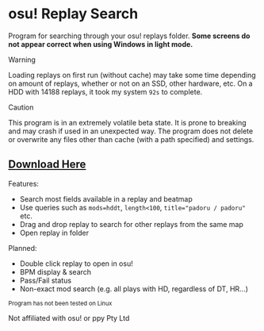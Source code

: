 # osu! Replay Search


Program for searching through your osu! replays folder. **Some screens do not appear correct when using Windows in light mode.**
> [!WARNING]
> Loading replays on first run (without cache) may take some time depending on amount of replays, whether or not on an SSD, other hardware, etc. On a HDD with 14188 replays, it took my system `92s` to complete.

> [!CAUTION]
> This program is in an extremely volatile beta state. It is prone to breaking and may crash if used in an unexpected way. The program does not delete or overwrite any files other than cache (with a path specified) and settings. 

## [Download Here](https://github.com/sophiethefox/osu-replay-search/releases/tag/v0.1.0-beta)

Features:
- Search most fields available in a replay and beatmap
- Use queries such as `mods=hddt`, `length<100`, `title="padoru / padoru"` etc.
- Drag and drop replay to search for other replays from the same map
- Open replay in folder

Planned:
- Double click replay to open in osu!
- BPM display & search
- Pass/Fail status
- Non-exact mod search (e.g. all plays with HD, regardless of DT, HR...)

<sub>Program has not been tested on Linux</sub>

Not affiliated with osu! or ppy Pty Ltd 
